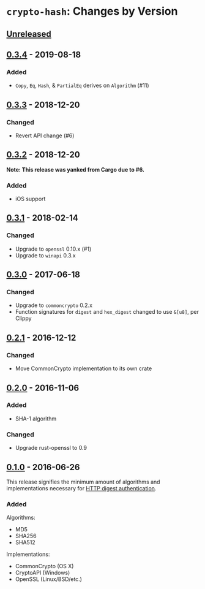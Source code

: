 # `crypto-hash`: Changes by Version

## [Unreleased](https://github.com/malept/crypto-hash/compare/v0.3.4...master)

## [0.3.4] - 2019-08-18

[0.3.4]: https://github.com/malept/crypto-hash/compare/v0.3.3...v0.3.4

### Added

* `Copy`, `Eq`, `Hash`, & `PartialEq` derives on `Algorithm` (#11)

## [0.3.3] - 2018-12-20

[0.3.3]: https://github.com/malept/crypto-hash/compare/v0.3.2...v0.3.3

### Changed

* Revert API change (#6)

## [0.3.2] - 2018-12-20

[0.3.2]: https://github.com/malept/crypto-hash/compare/v0.3.1...v0.3.2

**Note: This release was yanked from Cargo due to #6.**

### Added

* iOS support

## [0.3.1] - 2018-02-14

[0.3.1]: https://github.com/malept/crypto-hash/compare/v0.3.0...v0.3.1

### Changed

* Upgrade to `openssl` 0.10.x (#1)
* Upgrade to `winapi` 0.3.x

## [0.3.0] - 2017-06-18

[0.3.0]: https://github.com/malept/crypto-hash/compare/v0.2.1...v0.3.0

### Changed

* Upgrade to `commoncrypto` 0.2.x
* Function signatures for `digest` and `hex_digest` changed to use `&[u8]`, per Clippy

## [0.2.1] - 2016-12-12

[0.2.1]: https://github.com/malept/crypto-hash/compare/v0.2.0...v0.2.1

### Changed

* Move CommonCrypto implementation to its own crate

## [0.2.0] - 2016-11-06

[0.2.0]: https://github.com/malept/crypto-hash/compare/v0.1.0...v0.2.0

### Added

* SHA-1 algorithm

### Changed

* Upgrade rust-openssl to 0.9

## [0.1.0] - 2016-06-26

[0.1.0]: https://github.com/malept/crypto-hash/releases/tag/v0.1.0

This release signifies the minimum amount of algorithms and implementations necessary for
[HTTP digest authentication](https://tools.ietf.org/html/rfc7616).

### Added

Algorithms:

* MD5
* SHA256
* SHA512

Implementations:

* CommonCrypto (OS X)
* CryptoAPI (Windows)
* OpenSSL (Linux/BSD/etc.)

